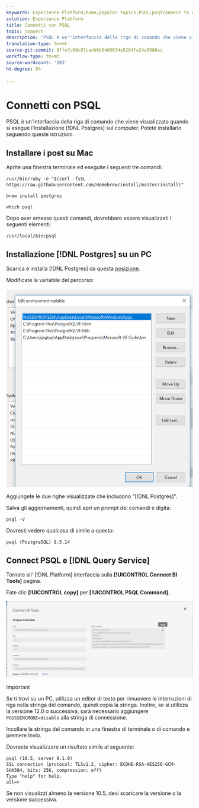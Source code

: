 ```yaml
---
keywords: Experience Platform;home;popular topics;PSQL;psqlconnect to query service;Query service;query service;
solution: Experience Platform
title: Connetti con PSQL
topic: connect
description: 'PSQL è un''interfaccia della riga di comando che viene visualizzata quando installate Postgres sul computer. Potete installarlo seguendo queste istruzioni. '
translation-type: tm+mt
source-git-commit: 8ffe7c68c87cacb6b54d9634a5204fa24a9986ac
workflow-type: tm+mt
source-wordcount: '203'
ht-degree: 0%

---
```



# Connetti con PSQL

PSQL è un&#39;interfaccia della riga di comando che viene visualizzata quando si esegue l&#39;installazione [!DNL Postgres] sul computer. Potete installarlo seguendo queste istruzioni.

## Installare i post su Mac

Aprite una finestra terminale ed eseguite i seguenti tre comandi:

```shell
/usr/bin/ruby -e "$(curl -fsSL https://raw.githubusercontent.com/Homebrew/install/master/install)"
```

```shell
brew install postgres
```

```shell
which psql
```

Dopo aver emesso questi comandi, dovrebbero essere visualizzati i seguenti elementi:

```shell
/usr/local/bin/psql
```

## Installazione [!DNL Postgres] su un PC

Scarica e installa [!DNL Postgres] da questa [posizione](https://www.postgresql.org/download/windows/).

Modificate la variabile del percorso:

![Immagine](../images/clients/psql/path.png)

Aggiungete le due righe visualizzate che includono &quot;[!DNL Postgres]&quot;.

Salva gli aggiornamenti, quindi apri un prompt dei comandi e digita:

```shell
psql -V
```

Dovresti vedere qualcosa di simile a questo:

```shell
psql (PostgreSQL) 9.5.14
```

## Connect PSQL e [!DNL Query Service]

Tornate all’ [!DNL Platform] interfaccia sulla **[!UICONTROL Connect BI Tools]** pagina.

Fate clic **[!UICONTROL copy]** per **[!UICONTROL PSQL Command]**.

![Immagine](../images/clients/psql/connect-bi.png)

>[!IMPORTANT]
>
>Se ti trovi su un PC, utilizza un editor di testo per rimuovere le interruzioni di riga nella stringa del comando, quindi copia la stringa. Inoltre, se si utilizza la versione 12.0 o successiva, sarà necessario aggiungere `PGGSSENCMODE=disable` alla stringa di connessione.

Incollare la stringa del comando in una finestra di terminale o di comando e premere Invio.

Dovreste visualizzare un risultato simile al seguente:

```shell
psql (10.5, server 0.1.0)
SSL connection (protocol: TLSv1.2, cipher: ECDHE-RSA-AES256-GCM-SHA384, bits: 256, compression: off)
Type "help" for help.
all=>
```

Se non visualizzi almeno la versione 10.5, devi scaricare la versione o la versione successiva.
